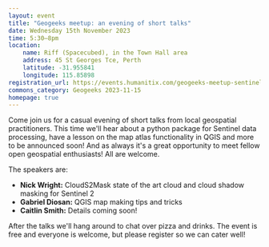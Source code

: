 ```yaml
---
layout: event
title: "Geogeeks meetup: an evening of short talks"
date: Wednesday 15th November 2023
time: 5:30–8pm
location:
    name: Riff (Spacecubed), in the Town Hall area
    address: 45 St Georges Tce, Perth
    latitude: -31.955841
    longitude: 115.85898
registration_url: https://events.humanitix.com/geogeeks-meetup-sentinel-processing-qgis-map-atlas-tips-and-more
commons_category: Geogeeks 2023-11-15
homepage: true
---
```


Come join us for a casual evening of short talks from local geospatial practitioners.
This time we'll hear about a python package for Sentinel data processing, have a lesson on the map atlas functionality in QGIS and more to be announced soon! And as always it's a great opportunity to meet fellow open geospatial enthusiasts! All are welcome.

The speakers are:

* **Nick Wright:** CloudS2Mask state of the art cloud and cloud shadow masking for Sentinel 2
* **Gabriel Diosan:** QGIS map making tips and tricks
* **Caitlin Smith:** Details coming soon!


After the talks we'll hang around to chat over pizza and drinks. The event is free and everyone is welcome, but please register so we can cater well!


